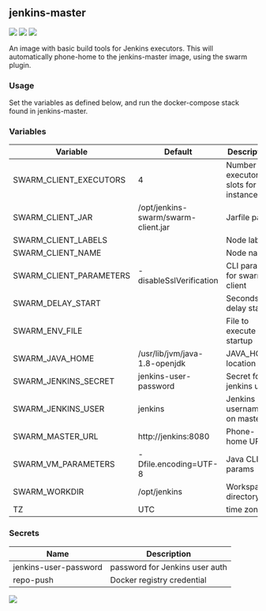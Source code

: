 ## jenkins-master
[![](https://images.microbadger.com/badges/version/instantlinux/jenkins-slave.svg)](https://microbadger.com/images/instantlinux/jenkins-slave "Version badge") [![](https://images.microbadger.com/badges/image/instantlinux/jenkins-slave.svg)](https://microbadger.com/images/instantlinux/jenkins-slave "Image badge") [![](https://images.microbadger.com/badges/commit/instantlinux/jenkins-slave.svg)](https://microbadger.com/images/instantlinux/jenkins-slave "Commit badge")

An image with basic build tools for Jenkins executors. This will
automatically phone-home to the jenkins-master image, using the
swarm plugin.

### Usage
Set the variables as defined below, and run the docker-compose stack
found in jenkins-master.

### Variables

Variable | Default | Description
-------- | ------- | -----------
SWARM_CLIENT_EXECUTORS | 4 | Number of executor slots for this instance
SWARM_CLIENT_JAR | /opt/jenkins-swarm/swarm-client.jar | Jarfile path
SWARM_CLIENT_LABELS |  | Node labels
SWARM_CLIENT_NAME |  | Node name
SWARM_CLIENT_PARAMETERS | -disableSslVerification | CLI params for swarm client
SWARM_DELAY_START |  | Seconds to delay start
SWARM_ENV_FILE |  | File to execute at startup
SWARM_JAVA_HOME | /usr/lib/jvm/java-1.8-openjdk | JAVA_HOME location
SWARM_JENKINS_SECRET | jenkins-user-password | Secret for jenkins user
SWARM_JENKINS_USER | jenkins | Jenkins username on master
SWARM_MASTER_URL | http://jenkins:8080 | Phone-home URL
SWARM_VM_PARAMETERS | -Dfile.encoding=UTF-8 | Java CLI params
SWARM_WORKDIR | /opt/jenkins | Workspace directory
TZ | UTC | time zone

### Secrets
Name | Description
---- | -----------
jenkins-user-password | password for Jenkins user auth
repo-push | Docker registry credential

[![](https://images.microbadger.com/badges/license/instantlinux/jenkins-slave.svg)](https://microbadger.com/images/instantlinux/jenkins-slave "License badge")

